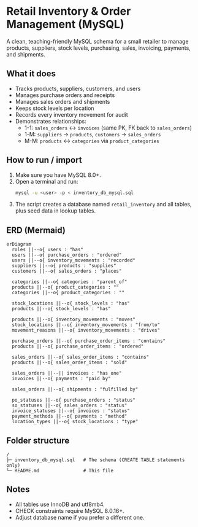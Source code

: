 # Retail Inventory & Order Management (MySQL)

A clean, teaching-friendly MySQL schema for a small retailer to manage products, suppliers, stock levels, purchasing, sales, invoicing, payments, and shipments.

## What it does

- Tracks products, suppliers, customers, and users
- Manages purchase orders and receipts
- Manages sales orders and shipments
- Keeps stock levels per location
- Records every inventory movement for audit
- Demonstrates relationships:
  - 1-1: `sales_orders` ↔ `invoices` (same PK, FK back to `sales_orders`)
  - 1-M: `suppliers` → `products`, `customers` → `sales_orders`
  - M-M: `products` ↔ `categories` via `product_categories`

## How to run / import

1. Make sure you have MySQL 8.0+.
2. Open a terminal and run:
   ```sh
   mysql -u <user> -p < inventory_db_mysql.sql
   ```
3. The script creates a database named `retail_inventory` and all tables, plus seed data in lookup tables.

## ERD (Mermaid)



```mermaid
erDiagram
  roles ||--o{ users : "has"
  users ||--o{ purchase_orders : "ordered"
  users ||--o{ inventory_movements : "recorded"
  suppliers ||--o{ products : "supplies"
  customers ||--o{ sales_orders : "places"

  categories ||--o{ categories : "parent_of"
  products ||--o{ product_categories : ""
  categories ||--o{ product_categories : ""

  stock_locations ||--o{ stock_levels : "has"
  products ||--o{ stock_levels : "has"

  products ||--o{ inventory_movements : "moves"
  stock_locations ||--o{ inventory_movements : "from/to"
  movement_reasons ||--o{ inventory_movements : "drives"

  purchase_orders ||--o{ purchase_order_items : "contains"
  products ||--o{ purchase_order_items : "ordered"

  sales_orders ||--o{ sales_order_items : "contains"
  products ||--o{ sales_order_items : "sold"

  sales_orders ||--|| invoices : "has one"
  invoices ||--o{ payments : "paid by"

  sales_orders ||--o{ shipments : "fulfilled by"

  po_statuses ||--o{ purchase_orders : "status"
  so_statuses ||--o{ sales_orders : "status"
  invoice_statuses ||--o{ invoices : "status"
  payment_methods ||--o{ payments : "method"
  location_types ||--o{ stock_locations : "type"
```

## Folder structure

```
/
├─ inventory_db_mysql.sql   # The schema (CREATE TABLE statements only)
└─ README.md                # This file
```

## Notes

- All tables use InnoDB and utf8mb4.
- CHECK constraints require MySQL 8.0.16+.
- Adjust database name if you prefer a different one.
```

